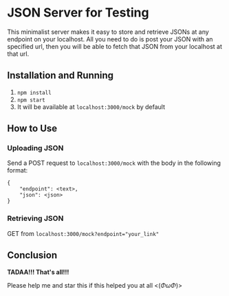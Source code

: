# JSON Server for Testing
This minimalist server makes it easy to store and retrieve JSONs at any endpoint on your
localhost. All you need to do is post your JSON with an specified url,
then you will be able to fetch that JSON from your localhost at that url.

## Installation and Running
1. ```npm install```
2. ```npm start```
3. It will be available at ```localhost:3000/mock``` by default

## How to Use
### Uploading JSON
Send a POST request to ```localhost:3000/mock``` with the body in the following
format: 
```
{
	"endpoint": <text>,
	"json": <json>
}
```

### Retrieving JSON
GET from ```localhost:3000/mock?endpoint="your_link"```

## Conclusion
**TADAA!!! That's all!!!**

Please help me and star this if this helped you at all <(*ΦωΦ*)>
